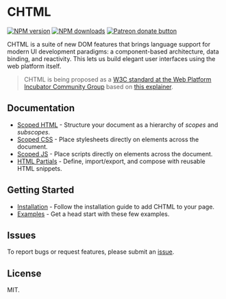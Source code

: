 # CHTML

<!-- BADGES/ -->

<span class="badge-npmversion"><a href="https://npmjs.org/package/@web-native-js/chtml" title="View this project on NPM"><img src="https://img.shields.io/npm/v/@web-native-js/chtml.svg" alt="NPM version" /></a></span>
<span class="badge-npmdownloads"><a href="https://npmjs.org/package/@web-native-js/chtml" title="View this project on NPM"><img src="https://img.shields.io/npm/dm/@web-native-js/chtml.svg" alt="NPM downloads" /></a></span>
<span class="badge-patreon"><a href="https://patreon.com/ox_harris" title="Donate to this project using Patreon"><img src="https://img.shields.io/badge/patreon-donate-yellow.svg" alt="Patreon donate button" /></a></span>

<!-- /BADGES -->


CHTML is a suite of new DOM features that brings language support for modern UI development paradigms: a component-based architecture, data binding, and reactivity. This lets us build elegant user interfaces using the web platform itself.

> CHTML is being proposed as a [W3C standard at the Web Platform Incubator Community Group](https://discourse.wicg.io/t/proposal-chtml/4716) based on [this explainer](https://github.com/web-native/chtml/blob/master/explainer.md).

## Documentation

+ [Scoped HTML](https://docs.web-native.dev/chtml/scoped-html) - Structure your document as a hierarchy of *scopes* and *subscopes*.
+ [Scoped CSS](https://docs.web-native.dev/chtml/scoped-css) - Place stylesheets directly on elements across the document.
+ [Scoped JS](https://docs.web-native.dev/chtml/scoped-js) - Place scripts directly on elements across the document.
+ [HTML Partials](https://docs.web-native.dev/chtml/html-partials) - Define, import/export, and compose with reusable HTML snippets.

## Getting Started

+ [Installation](https://docs.web-native.dev/chtml/installation) - Follow the installation guide to add CHTML to your page.
+ [Examples](https://docs.web-native.dev/chtml/examples) - Get a head start with these few examples.

## Issues

To report bugs or request features, please submit an [issue](https://github.com/web-native/chtml/issues).

## License

MIT.
